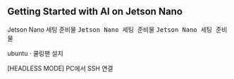 <b>Getting Started with AI on Jetson Nano </b>
-

Jetson Nano  세팅 준비물
<TT> Jetson Nano  세팅 준비물</TT>
<TT> Jetson Nano  세팅 준비물</TT>




ubuntu <span>&#183;</span> 쿨링팬 설치










[HEADLESS MODE] PC에서 SSH 연결
